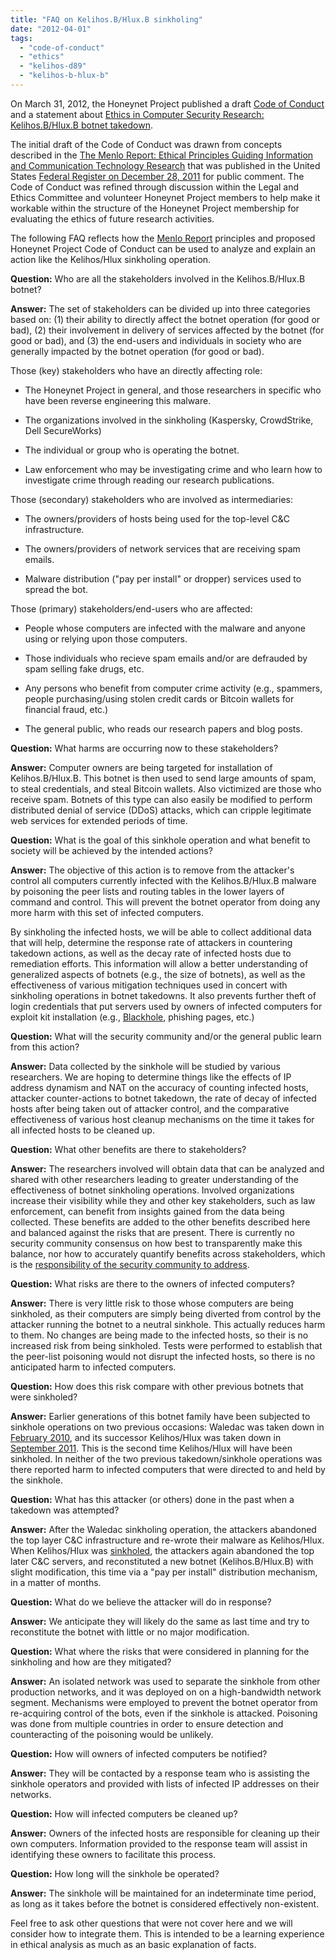 ```yaml
---
title: "FAQ on Kelihos.B/Hlux.B sinkholing"
date: "2012-04-01"
tags: 
  - "code-of-conduct"
  - "ethics"
  - "kelihos-d89"
  - "kelihos-b-hlux-b"
---
```


On March 31, 2012, the Honeynet Project published a draft [Code of Conduct](https://honeynet.org/codeofconduct) and a statement about [Ethics in Computer Security Research: Kelihos.B/Hlux.B botnet takedown](https://honeynet.org/node/834).

  
  

The initial draft of the Code of Conduct was drawn from concepts described in the [The Menlo Report: Ethical Principles Guiding Information and Communication Technology Research](http://www.cyber.st.dhs.gov/wp-content/uploads/2011/12/MenloPrinciplesCORE-20110915-r560.pdf) that was published in the United States [Federal Register on December 28, 2011](http://www.federalregister.gov/articles/2011/12/28/2011-33231/submission-for-review-and-comment-the-menlo-report-ethical-principles-guiding-information-and) for public comment. The Code of Conduct was refined through discussion within the Legal and Ethics Committee and volunteer Honeynet Project members to help make it workable within the structure of the Honeynet Project membership for evaluating the ethics of future research activities.

  
  

The following FAQ reflects how the [Menlo Report](http://www.computer.org/csdl/mags/sp/2012/02/msp2012020071-abs.html) principles and proposed Honeynet Project Code of Conduct can be used to analyze and explain an action like the Kelihos/Hlux sinkholing operation.

  
  
  

  
**Question:** Who are all the stakeholders involved in the Kelihos.B/Hlux.B botnet?  
  
**Answer:** The set of stakeholders can be divided up into three categories based on: (1) their ability to directly affect the botnet operation (for good or bad), (2) their involvement in delivery of services affected by the botnet (for good or bad), and (3) the end-users and individuals in society who are generally impacted by the botnet operation (for good or bad).

  
  
Those (key) stakeholders who have an directly affecting role:  

  
- The Honeynet Project in general, and those researchers in specific who have been reverse engineering this malware.  
    
- The organizations involved in the sinkholing (Kaspersky, CrowdStrike, Dell SecureWorks)  
    
- The individual or group who is operating the botnet.  
    
- Law enforcement who may be investigating crime and who learn how to investigate crime through reading our research publications.  
    

  
  
Those (secondary) stakeholders who are involved as intermediaries:  

  
- The owners/providers of hosts being used for the top-level C&C infrastructure.  
    
- The owners/providers of network services that are receiving spam emails.  
    
- Malware distribution ("pay per install" or dropper) services used to spread the bot.  
    

  
  
Those (primary) stakeholders/end-users who are affected:  

  
- People whose computers are infected with the malware and anyone using or relying upon those computers.  
    
- Those individuals who recieve spam emails and/or are defrauded by spam selling fake drugs, etc.  
    
- Any persons who benefit from computer crime activity (e.g., spammers, people purchasing/using stolen credit cards or Bitcoin wallets for financial fraud, etc.)  
    
- The general public, who reads our research papers and blog posts.  
    

  

  
  

  
**Question:** What harms are occurring now to these stakeholders?  
  
**Answer:** Computer owners are being targeted for installation of Kelihos.B/Hlux.B. This botnet is then used to send large amounts of spam, to steal credentials, and steal Bitcoin wallets. Also victimized are those who receive spam. Botnets of this type can also easily be modified to perform distributed denial of service (DDoS) attacks, which can cripple legitimate web services for extended periods of time.

  
  

  
**Question:** What is the goal of this sinkhole operation and what benefit to society will be achieved by the intended actions?  
  
**Answer:** The objective of this action is to remove from the attacker's control all computers currently infected with the Kelihos.B/Hlux.B malware by poisoning the peer lists and routing tables in the lower layers of command and control. This will prevent the botnet operator from doing any more harm with this set of infected computers.  
  
By sinkholing the infected hosts, we will be able to collect additional data that will help, determine the response rate of attackers in countering takedown actions, as well as the decay rate of infected hosts due to remediation efforts. This information will allow a better understanding of generalized aspects of botnets (e.g., the size of botnets), as well as the effectiveness of various mitigation techniques used in concert with sinkholing operations in botnet takedowns. It also prevents further theft of login credentials that put servers used by owners of infected computers for exploit kit installation (e.g., [Blackhole](http://blog.imperva.com/2011/12/deconstructing-the-black-hole-exploit-kit.html), phishing pages, etc.)

  
  

  
**Question:** What will the security community and/or the general public learn from this action?  
  
**Answer:** Data collected by the sinkhole will be studied by various researchers. We are hoping to determine things like the effects of IP address dynamism and NAT on the accuracy of counting infected hosts, attacker counter-actions to botnet takedown, the rate of decay of infected hosts after being taken out of attacker control, and the comparative effectiveness of various host cleanup mechanisms on the time it takes for all infected hosts to be cleaned up.

  
  

  
**Question:** What other benefits are there to stakeholders?  
  
**Answer:** The researchers involved will obtain data that can be analyzed and shared with other researchers leading to greater understanding of the effectiveness of botnet sinkholing operations. Involved organizations increase their visibility while they and other key stakeholders, such as law enforcement, can benefit from insights gained from the data being collected. These benefits are added to the other benefits described here and balanced against the risks that are present. There is currently no security community consensus on how best to transparently make this balance, nor how to accurately quantify benefits across stakeholders, which is the [responsibility of the security community to address](http://ieeexplore.ieee.org/stamp/stamp.jsp?tp=&arnumber=5669246).

  
  

  
**Question:** What risks are there to the owners of infected computers?  
  
**Answer:** There is very little risk to those whose computers are being sinkholed, as their computers are simply being diverted from control by the attacker running the botnet to a neutral sinkhole. This actually reduces harm to them. No changes are being made to the infected hosts, so their is no increased risk from being sinkholed. Tests were performed to establish that the peer-list poisoning would not disrupt the infected hosts, so there is no anticipated harm to infected computers.

  
  

  
**Question:** How does this risk compare with other previous botnets that were sinkholed?  
  
**Answer:** Earlier generations of this botnet family have been subjected to sinkhole operations on two previous occasions: Waledac was taken down in [February 2010](http://online.wsj.com/article/SB10001424052748704240004575086523786147014.html), and its successor Kelihos/Hlux was taken down in [September 2011](http://blogs.technet.com/b/microsoft_blog/archive/2011/09/27/microsoft-neutralizes-kelihos-botnet-names-defendant-in-case.aspx). This is the second time Kelihos/Hlux will have been sinkholed. In neither of the two previous takedown/sinkhole operations was there reported harm to infected computers that were directed to and held by the sinkhole.

  
  

  
**Question:** What has this attacker (or others) done in the past when a takedown was attempted?  
  
**Answer:** After the Waledac sinkholing operation, the attackers abandoned the top layer C&C infrastructure and re-wrote their malware as Kelihos/Hlux. When Kelihos/Hlux was [sinkholed](http://www.securelist.com/en/blog?weblogid=208193137), the attackers again abandoned the top later C&C servers, and reconstituted a new botnet (Kelihos.B/Hlux.B) with slight modification, this time via a "pay per install" distribution mechanism, in a matter of months.

  
  

  
**Question:** What do we believe the attacker will do in response?  
  
**Answer:** We anticipate they will likely do the same as last time and try to reconstitute the botnet with little or no major modification.

  
  

  
**Question:** What where the risks that were considered in planning for the sinkholing and how are they mitigated?  
  
**Answer:** An isolated network was used to separate the sinkhole from other production networks, and it was deployed on on a high-bandwidth network segment. Mechanisms were employed to prevent the botnet operator from re-acquiring control of the bots, even if the sinkhole is attacked. Poisoning was done from multiple countries in order to ensure detection and counteracting of the poisoning would be unlikely.

  
  

  
**Question:** How will owners of infected computers be notified?  
  
**Answer:** They will be contacted by a response team who is assisting the sinkhole operators and provided with lists of infected IP addresses on their networks.

  
  

  
**Question:** How will infected computers be cleaned up?  
  
**Answer:** Owners of the infected hosts are responsible for cleaning up their own computers. Information provided to the response team will assist in identifying these owners to facilitate this process.

  
  

  
**Question:** How long will the sinkhole be operated?  
  
**Answer:** The sinkhole will be maintained for an indeterminate time period, as long as it takes before the botnet is considered effectively non-existent.

  
  

Feel free to ask other questions that were not cover here and we will consider how to integrate them. This is intended to be a learning experience in ethical analysis as much as an basic explanation of facts.
